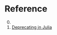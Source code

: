 # Reference

0. []()
0. [Deprecating in Julia](https://invenia.github.io/blog/2022/06/17/deprecating-in-julia/)

